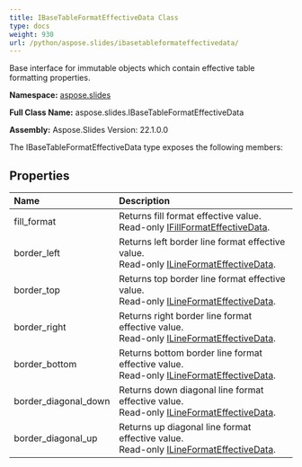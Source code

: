 ```yaml
---
title: IBaseTableFormatEffectiveData Class
type: docs
weight: 930
url: /python/aspose.slides/ibasetableformateffectivedata/
---
```


Base interface for immutable objects which contain effective table formatting properties.

**Namespace:** [aspose.slides](/python/aspose.slides/)

**Full Class Name:** aspose.slides.IBaseTableFormatEffectiveData

**Assembly:**  Aspose.Slides Version: 22.1.0.0

The IBaseTableFormatEffectiveData type exposes the following members:
## **Properties**
|**Name**|**Description**|
| :- | :- |
|fill_format|Returns fill format effective value.<br/>            Read-only [IFillFormatEffectiveData](/python/aspose.slides/ifillformateffectivedata/).|
|border_left|Returns left border line format effective value.<br/>            Read-only [ILineFormatEffectiveData](/python/aspose.slides/ilineformateffectivedata/).|
|border_top|Returns top border line format effective value.<br/>            Read-only [ILineFormatEffectiveData](/python/aspose.slides/ilineformateffectivedata/).|
|border_right|Returns right border line format effective value.<br/>            Read-only [ILineFormatEffectiveData](/python/aspose.slides/ilineformateffectivedata/).|
|border_bottom|Returns bottom border line format effective value.<br/>            Read-only [ILineFormatEffectiveData](/python/aspose.slides/ilineformateffectivedata/).|
|border_diagonal_down|Returns down diagonal line format effective value.<br/>            Read-only [ILineFormatEffectiveData](/python/aspose.slides/ilineformateffectivedata/).|
|border_diagonal_up|Returns up diagonal line format effective value.<br/>            Read-only [ILineFormatEffectiveData](/python/aspose.slides/ilineformateffectivedata/).|
